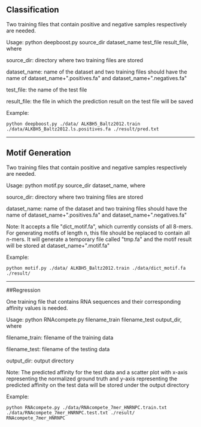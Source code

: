 ## Classification

Two training files that contain positive and negative samples respectively are needed.

Usage: python deepboost.py source_dir dataset_name test_file result_file, where

source_dir: directory where two training files are stored

dataset_name: name of the dataset and two training files should have the name of dataset_name+".positives.fa" and dataset_name+".negatives.fa"

test_file: the name of the test file

result_file: the file in which the prediction result on the test file will be saved

Example:
```
python deepboost.py ./data/ ALKBH5_Baltz2012.train ./data/ALKBH5_Baltz2012.ls.positives.fa ./result/pred.txt
```
----------------------------------------------------------------------------------------------
## Motif Generation

Two training files that contain positive and negative samples respectively are needed.

Usage: python motif.py source_dir dataset_name, where

source_dir: directory where two training files are stored

dataset_name: name of the dataset and two training files should have the name of dataset_name+".positives.fa" and dataset_name+".negatives.fa"

Note:
It accepts a file "dict_motif.fa", which currently consists of all 8-mers. For generating motifs of length n, this file should be replaced to contain all n-mers.
It will generate a temporary file called "tmp.fa" and the motif result will be stored at dataset_name+".motif.fa"

Example:
```
python motif.py ./data/ ALKBH5_Baltz2012.train ./data/dict_motif.fa ./result/
```
----------------------------------------------------------------------------------------------
##Regression

One training file that contains RNA sequences and their corresponding affinity values is needed.

Usage: python RNAcompete.py filename_train filename_test output_dir, where

filename_train: filename of the training data

filename_test: filename of the testing data

output_dir: output directory

Note:
The predicted affinity for the test data and a scatter plot with x-axis representing the normalized ground truth and y-axis representing the predicted affinity on the test data will be stored under the output directory

Example:
```
python RNAcompete.py ./data/RNAcompete_7mer_HNRNPC.train.txt ./data/RNAcompete_7mer_HNRNPC.test.txt ./result/ RNAcompete_7mer_HNRNPC
```